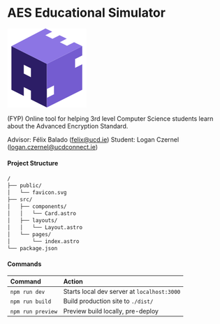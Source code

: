 # AES Educational Simulator

![Application logo](./public/logo.png "AES Educational Simulator")

(FYP) Online tool for helping 3rd level Computer Science students learn about the Advanced Encryption Standard.

Advisor: Félix Balado (felix@ucd.ie) Student: Logan Czernel (logan.czernel@ucdconnect.ie)

#### Project Structure

```
/
├── public/
│   └── favicon.svg
├── src/
│   ├── components/
│   │   └── Card.astro
│   ├── layouts/
│   │   └── Layout.astro
│   └── pages/
│       └── index.astro
└── package.json
```

#### Commands

| Command                | Action                                             |
| :--------------------- | :------------------------------------------------- |
| `npm run dev`          | Starts local dev server at `localhost:3000`        |
| `npm run build`        | Build production site to `./dist/`            |
| `npm run preview`      | Preview build locally, pre-deploy       |

